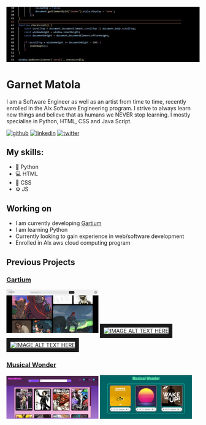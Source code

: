 ![I am a Software developer/engineer](https://github.com/CallmeJimmy18/CallmeJimmy18/blob/master/feedcode22.jpg)

# Garnet Matola
I am a Software Engineer as well as an artist from time to time, recently enrolled in the Alx Software Engineering program. I strive to always learn new things and believe that as humans we NEVER stop learning. I mostly specialise in Python, HTML, CSS and Java Script.

[<img src='https://cdn.jsdelivr.net/npm/simple-icons@3.0.1/icons/github.svg' alt='github' height='40'>](https://github.com/CallmeJimmy18)  [<img src='https://cdn.jsdelivr.net/npm/simple-icons@3.0.1/icons/linkedin.svg' alt='linkedin' height='40'>](https://www.linkedin.com/in/garnetmatola/)  [<img src='https://cdn.jsdelivr.net/npm/simple-icons@3.0.1/icons/twitter.svg' alt='twitter' height='40'>](https://twitter.com/GarnetMatola)

## My skills: 
* 🐍 Python
* 💻 HTML
* 🎨 CSS
* ⚙ JS

## Working on
* I am currently developing <a href="https://gartium.pythonanywhere.com/login">Gartium</a>
* I am learning Python
* Currently looking to gain experience in web/software development
* Enrolled in Alx aws cloud computing program

## Previous Projects
<h3><a href="https://gartium.pythonanywhere.com/login">Gartium</a></h3>
<img src="https://github.com/CallmeJimmy18/CallmeJimmy18/blob/master/Gartium%20home%20page.jpg" width="240"/>
<a href="http://www.youtube.com/watch?feature=player_embedded&v=6lv7kM22M4w
" target="_blank"><img src="http://img.youtube.com/vi/6lv7kM22M4w/0.jpg" 
alt="IMAGE ALT TEXT HERE" width="240" height="180" border="10" /></a>
<a href="http://www.youtube.com/watch?feature=player_embedded&v=FKpl4ggVGtM&t=4s
" target="_blank"><img src="http://img.youtube.com/vi/FKpl4ggVGtM/0.jpg" 
alt="IMAGE ALT TEXT HERE" width="240" height="180" border="10" /></a>

<h3><a href="https://callmejimmy.pythonanywhere.com/">Musical Wonder</a></h3>
<img src="https://github.com/CallmeJimmy18/CallmeJimmy18/blob/master/Screenshot%202024-02-07%20150137.jpg" width="240"/>
<img src="https://github.com/CallmeJimmy18/CallmeJimmy18/blob/master/Screenshot%202024-02-20%20135316.jpg" width="240"/>

